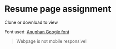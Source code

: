 # Resume page assignment

Clone or download to view

Font used: [Anuphan Google font](https://fonts.google.com/specimen/Anuphan)

> Webpage is not mobile responsive!
